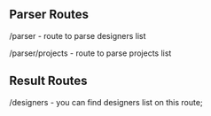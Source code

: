 
## Parser Routes

/parser - route to parse designers list

/parser/projects - route to parse projects list

## Result Routes

/designers - you can find designers list on this route;
